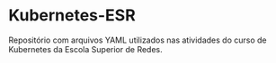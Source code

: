 # Kubernetes-ESR
Repositório com arquivos YAML utilizados nas atividades do curso de Kubernetes da Escola Superior de Redes.

